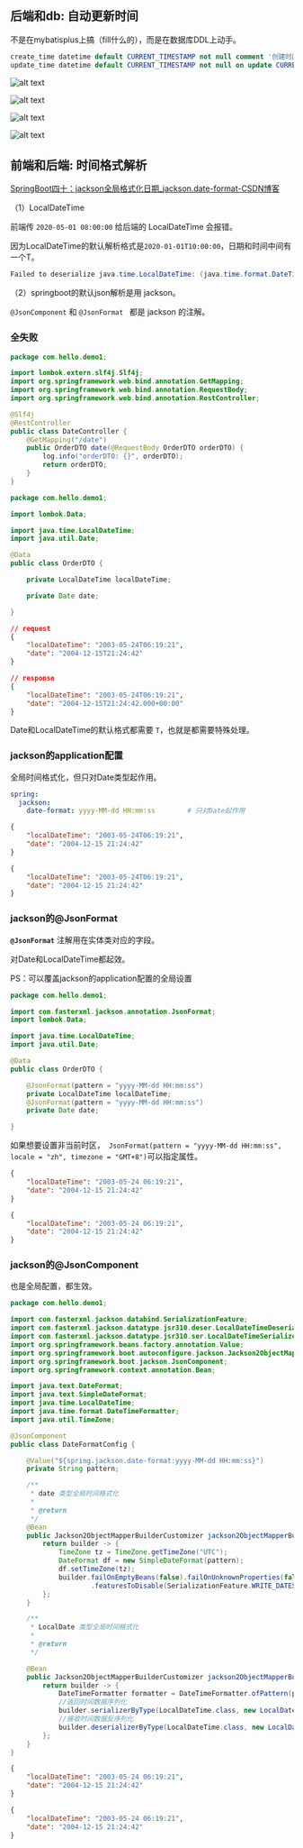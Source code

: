 ## 后端和db: 自动更新时间

不是在mybatisplus上搞（fill什么的），而是在数据库DDL上动手。

```sql
create_time datetime default CURRENT_TIMESTAMP not null comment '创建时间',
update_time datetime default CURRENT_TIMESTAMP not null on update CURRENT_TIMESTAMP comment '更新时间'
```
![alt text](https://cdn.jsdelivr.net/gh/sword4869/pic1@main/images/202407111416633.png)

![alt text](https://cdn.jsdelivr.net/gh/sword4869/pic1@main/images/202407111416634.png)

![alt text](https://cdn.jsdelivr.net/gh/sword4869/pic1@main/images/202407111416635.png)

![alt text](https://cdn.jsdelivr.net/gh/sword4869/pic1@main/images/202407111416636.png)

## 前端和后端: 时间格式解析

[SpringBoot四十：jackson全局格式化日期_jackson.date-format-CSDN博客](https://blog.csdn.net/weixin_45730091/article/details/115087204)



 （1）LocalDateTime

前端传 `2020-05-01 08:00:00` 给后端的 LocalDateTime 会报错。

因为LocalDateTime的默认解析格式是`2020-01-01T10:00:00`，日期和时间中间有一个T。

```java
Failed to deserialize java.time.LocalDateTime: (java.time.format.DateTimeParseException) Text '2012-08-01 21:12:00' could not be parsed at index 10
```

（2）springboot的默认json解析是用 jackson。

`@JsonComponent` 和 `@JsonFormat ` 都是 jackson 的注解。



### 全失败

```java
package com.hello.demo1;

import lombok.extern.slf4j.Slf4j;
import org.springframework.web.bind.annotation.GetMapping;
import org.springframework.web.bind.annotation.RequestBody;
import org.springframework.web.bind.annotation.RestController;

@Slf4j
@RestController
public class DateController {
    @GetMapping("/date")
    public OrderDTO date(@RequestBody OrderDTO orderDTO) {
        log.info("orderDTO: {}", orderDTO);
        return orderDTO;
    }
}
```

```java
package com.hello.demo1;

import lombok.Data;

import java.time.LocalDateTime;
import java.util.Date;

@Data
public class OrderDTO {

    private LocalDateTime localDateTime;

    private Date date;

}
```

```json
// request
{
    "localDateTime": "2003-05-24T06:19:21",
    "date": "2004-12-15T21:24:42"
}

// response
{
    "localDateTime": "2003-05-24T06:19:21",
    "date": "2004-12-15T21:24:42.000+00:00"
}
```

Date和LocalDateTime的默认格式都需要 `T`，也就是都需要特殊处理。

### jackson的application配置

全局时间格式化，但只对Date类型起作用。

```yml
spring:
  jackson:
    date-format: yyyy-MM-dd HH:mm:ss		# 只对Date起作用    
```

```json
{
    "localDateTime": "2003-05-24T06:19:21",
    "date": "2004-12-15 21:24:42"
}

{
    "localDateTime": "2003-05-24T06:19:21",
    "date": "2004-12-15 21:24:42"
}
```

### jackson的@JsonFormat

**`@JsonFormat`** 注解用在实体类对应的字段。

对Date和LocalDateTime都起效。

PS：可以覆盖jackson的application配置的全局设置

```java
package com.hello.demo1;

import com.fasterxml.jackson.annotation.JsonFormat;
import lombok.Data;

import java.time.LocalDateTime;
import java.util.Date;

@Data
public class OrderDTO {

    @JsonFormat(pattern = "yyyy-MM-dd HH:mm:ss")
    private LocalDateTime localDateTime;
    @JsonFormat(pattern = "yyyy-MM-dd HH:mm:ss")
    private Date date;

}
```

如果想要设置非当前时区，` JsonFormat(pattern = "yyyy-MM-dd HH:mm:ss", locale = "zh", timezone = "GMT+8")`可以指定属性。

```json
{
    "localDateTime": "2003-05-24 06:19:21",
    "date": "2004-12-15 21:24:42"
}

{
    "localDateTime": "2003-05-24 06:19:21",
    "date": "2004-12-15 21:24:42"
}
```

### jackson的@JsonComponent

也是全局配置，都生效。

```java
package com.hello.demo1;

import com.fasterxml.jackson.databind.SerializationFeature;
import com.fasterxml.jackson.datatype.jsr310.deser.LocalDateTimeDeserializer;
import com.fasterxml.jackson.datatype.jsr310.ser.LocalDateTimeSerializer;
import org.springframework.beans.factory.annotation.Value;
import org.springframework.boot.autoconfigure.jackson.Jackson2ObjectMapperBuilderCustomizer;
import org.springframework.boot.jackson.JsonComponent;
import org.springframework.context.annotation.Bean;

import java.text.DateFormat;
import java.text.SimpleDateFormat;
import java.time.LocalDateTime;
import java.time.format.DateTimeFormatter;
import java.util.TimeZone;

@JsonComponent
public class DateFormatConfig {

    @Value("${spring.jackson.date-format:yyyy-MM-dd HH:mm:ss}")
    private String pattern;

    /**
     * date 类型全局时间格式化
     *
     * @return
     */
    @Bean
    public Jackson2ObjectMapperBuilderCustomizer jackson2ObjectMapperBuilder() {
        return builder -> {
            TimeZone tz = TimeZone.getTimeZone("UTC");
            DateFormat df = new SimpleDateFormat(pattern);
            df.setTimeZone(tz);
            builder.failOnEmptyBeans(false).failOnUnknownProperties(false)
                    .featuresToDisable(SerializationFeature.WRITE_DATES_AS_TIMESTAMPS).dateFormat(df);
        };
    }

    /**
     * LocalDate 类型全局时间格式化
     *
     * @return
     */

    @Bean
    public Jackson2ObjectMapperBuilderCustomizer jackson2ObjectMapperBuilderCustomizer() {
        return builder -> {
            DateTimeFormatter formatter = DateTimeFormatter.ofPattern(pattern);
            //返回时间数据序列化
            builder.serializerByType(LocalDateTime.class, new LocalDateTimeSerializer(formatter));
            //接收时间数据反序列化
            builder.deserializerByType(LocalDateTime.class, new LocalDateTimeDeserializer(formatter));
        };
    }
}
```

```json
{
    "localDateTime": "2003-05-24 06:19:21",
    "date": "2004-12-15 21:24:42"
}

{
    "localDateTime": "2003-05-24 06:19:21",
    "date": "2004-12-15 21:24:42"
}
```

